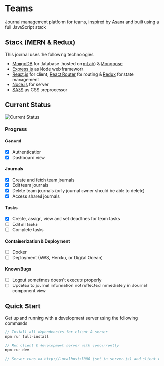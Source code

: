 # Teams

Journal management platform for teams, inspired by [Asana](https://asana.com/) and built using a full JavaScript stack

## Stack (MERN & Redux)

This journal uses the following technologies

- [MongoDB](https://www.mongodb.com/) for database (hosted on [mLab](https://mlab.com/)) & [Mongoose](https://mongoosejs.com/)
- [Express.js](http://expressjs.com/) as Node web framework
- [React.js](https://reactjs.org) for client, [React Router](https://reacttraining.com/react-router/) for routing & [Redux](https://redux.js.org/basics/usagewithreact) for state management
- [Node.js](https://nodejs.org/en/) for server
- [SASS](https://sass-lang.com/) as CSS preprocessor

## Current Status

![Current Status](http://g.recordit.co/2s4rtcysD7.gif)

### Progress

#### General

- [x] Authentication
- [x] Dashboard view

#### Journals

- [x] Create and fetch team journals
- [x] Edit team journals
- [x] Delete team journals (only journal owner should be able to delete)
- [x] Access shared journals

#### Tasks

- [x] Create, assign, view and set deadlines for team tasks
- [ ] Edit all tasks
- [ ] Complete tasks

#### Containerization & Deployment

- [ ] Docker
- [ ] Deployment (AWS, Heroku, or Digital Ocean)

#### Known Bugs

- [ ] Logout sometimes doesn't execute properly
- [ ] Updates to journal information not reflected immediately in Journal component view

## Quick Start

Get up and running with a development server using the following commands

```javascript
// Install all dependencies for client & server
npm run full-install

// Run client & development server with concurrently
npm run dev

// Server runs on http://localhost:5000 (set in server.js) and client on http://localhost:3000 (default for CRA)
```
